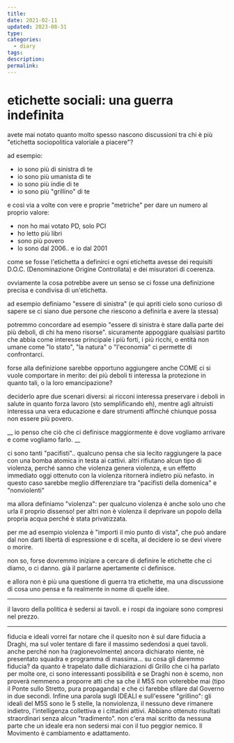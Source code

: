 ```yaml
---
title: 
date: 2021-02-11
updated: 2023-08-31
type: 
categories:
  - diary
tags: 
description: 
permalink: 
---
```

# etichette sociali: una guerra indefinita

avete mai notato quanto molto spesso nascono discussioni tra chi è più "etichetta sociopolitica valoriale a piacere"?

ad esempio:
- io sono più di sinistra di te
- io sono più umanista di te
- io sono più indie di te
- io sono più "grillino" di te

e così via
a volte con vere e proprie "metriche" per dare un numero al proprio valore:
- non ho mai votato PD, solo PCI
- ho letto più libri
- sono più povero
- lo sono dal 2006.. e io dal 2001

come se fosse l'etichetta a definirci e ogni etichetta avesse dei requisiti D.O.C. (Denominazione Origine Controllata) e dei misuratori di coerenza.

ovviamente la cosa potrebbe avere un senso se ci fosse una definizione precisa e condivisa di un'etichetta.

ad esempio definiamo "essere di sinistra" (e qui apriti cielo sono curioso di sapere se ci siano due persone che riescono a definirla e avere la stessa)

potremmo concordare ad esempio "essere di sinistra è stare dalla parte dei più deboli, di chi ha meno risorse". sicuramente appoggiare qualsiasi partito che abbia come interesse principale i più forti, i più ricchi, o entità non umane come "lo stato", "la natura" o "l'economia" ci permette di confrontarci.

forse alla definizione sarebbe opportuno aggiungere anche COME ci si vuole comportare in merito: dei più deboli ti interessa la protezione in quanto tali, o la loro emancipazione?

deciderlo apre due scenari diversi:
ai ricconi interessa preservare i deboli in salute in quanto forza lavoro (sto semplificando eh), mentre agli altruisti interessa una vera educazione e dare strumenti affinché chiunque possa non essere più povero.

__ io penso che ciò che ci definisce maggiormente è dove vogliamo arrivare e come vogliamo farlo. __

ci sono tanti "pacifisti".. qualcuno pensa che sia lecito raggiungere la pace con una bomba atomica in testa ai cattivi. altri rifiutano alcun tipo di violenza, perché sanno che violenza genera violenza, e un effetto immediato oggi ottenuto con la violenza ritornerà indietro più nefasto.
in questo caso sarebbe meglio differenziare tra "pacifisti della domenica" e "nonviolenti"

ma allora definiamo "violenza": per qualcuno violenza è anche solo uno che urla il proprio dissenso! per altri non è violenza il deprivare un popolo della propria acqua perché è stata privatizzata.

per me ad esempio violenza è "importi il mio punto di vista", che può andare dal non darti libertà di espressione e di scelta, al decidere io se devi vivere o morire.

non so, forse dovremmo iniziare a cercare di definire le etichette che ci diamo, o ci danno. già il parlarne apertamente ci definisce.

e allora non è più una questione di guerra tra etichette, ma una discussione di cosa uno pensa e fa realmente in nome di quelle idee.

---

il lavoro della politica è sedersi ai tavoli.
e i rospi da ingoiare sono compresi nel prezzo.

---

fiducia e ideali
vorrei far notare che il quesito non è sul dare fiducia a Draghi, ma sul voler tentare di fare il massimo sedendosi a quei tavoli.
anche perché non ha (ragionevolmente) ancora dichiarato niente, nè presentato squadra e programma di massima... su cosa gli daremmo fiducia?
da quanto è trapelato dalle dichiarazioni di Grillo che ci ha parlato per molte ore, ci sono interessanti possibilità
e se Draghi non è scemo, non proverà nemmeno a proporre atti che sa che il M5S non voterebbe mai (tipo il Ponte sullo Stretto, pura propaganda) e che ci farebbe sfilare dal Governo in due secondi.
Infine una parola sugli IDEALI e sull'essere "grillino": gli ideali del M5S sono le 5 stelle, la nonviolenza, il nessuno deve rimanere indietro, l'intelligenza collettiva e i cittadini attivi. Abbiano ottenuto risultati straordinari senza alcun "tradimento". non c'era mai scritto da nessuna parte che un ideale era non sedersi mai con il tuo peggior nemico.
Il Movimento è cambiamento e adattamento.

